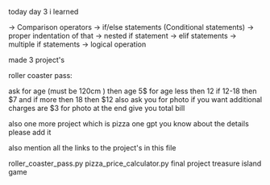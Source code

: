 today day 3 i learned 

-> Comparison operators 
-> if/else statements (Conditional statements)
-> proper indentation of that 
-> nested if statement
-> elif statements
-> multiple if statements
-> logical operation

made 3 project's 

roller coaster pass: 

ask for age (must be 120cm )
then age 5$ for age less then 12 if 12-18 then $7 and if more then 18 then $12 also ask you for photo if you want additional charges are $3 for photo at the end give you total bill

also one more project which is pizza one gpt you know about the details please add it

also mention all the links to the project's in this file 

roller_coaster_pass.py
pizza_price_calculator.py 
final project treasure island game 
